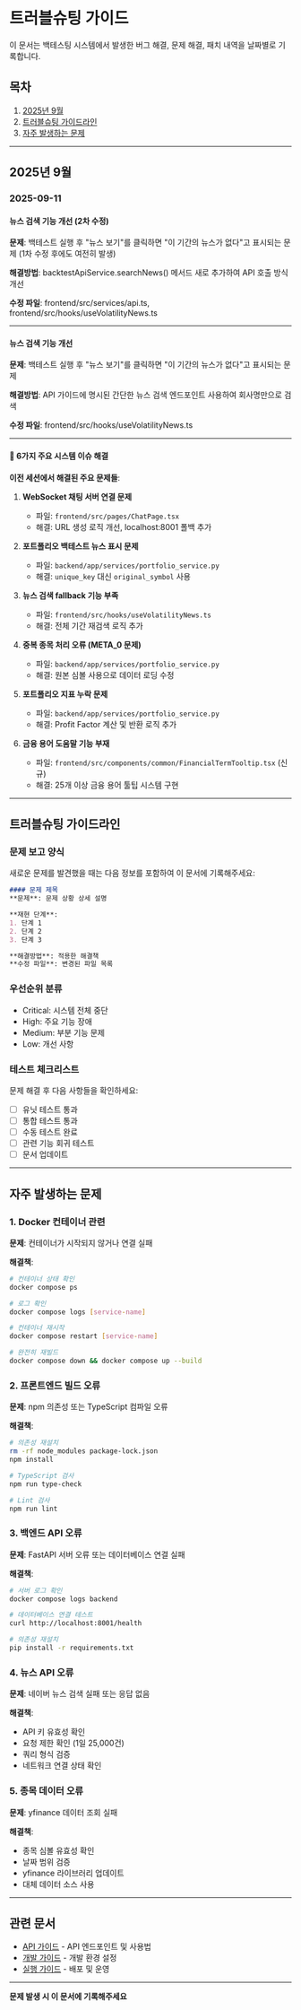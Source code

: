 # 트러블슈팅 가이드

이 문서는 백테스팅 시스템에서 발생한 버그 해결, 문제 해결, 패치 내역을 날짜별로 기록합니다.

## 목차

1. [2025년 9월](#2025년-9월)
2. [트러블슈팅 가이드라인](#트러블슈팅-가이드라인)
3. [자주 발생하는 문제](#자주-발생하는-문제)

---

## 2025년 9월

### 2025-09-11

#### 뉴스 검색 기능 개선 (2차 수정)
**문제**: 백테스트 실행 후 "뉴스 보기"를 클릭하면 "이 기간의 뉴스가 없다"고 표시되는 문제 (1차 수정 후에도 여전히 발생)

**해결방법**: backtestApiService.searchNews() 메서드 새로 추가하여 API 호출 방식 개선

**수정 파일**: frontend/src/services/api.ts, frontend/src/hooks/useVolatilityNews.ts

---

#### 뉴스 검색 기능 개선
**문제**: 백테스트 실행 후 "뉴스 보기"를 클릭하면 "이 기간의 뉴스가 없다"고 표시되는 문제

**해결방법**: API 가이드에 명시된 간단한 뉴스 검색 엔드포인트 사용하여 회사명만으로 검색

**수정 파일**: frontend/src/hooks/useVolatilityNews.ts

---

#### 🎯 6가지 주요 시스템 이슈 해결
**이전 세션에서 해결된 주요 문제들**:

1. **WebSocket 채팅 서버 연결 문제**
   - 파일: `frontend/src/pages/ChatPage.tsx`
   - 해결: URL 생성 로직 개선, localhost:8001 폴백 추가

2. **포트폴리오 백테스트 뉴스 표시 문제**
   - 파일: `backend/app/services/portfolio_service.py`
   - 해결: `unique_key` 대신 `original_symbol` 사용

3. **뉴스 검색 fallback 기능 부족**
   - 파일: `frontend/src/hooks/useVolatilityNews.ts`
   - 해결: 전체 기간 재검색 로직 추가

4. **중복 종목 처리 오류 (META_0 문제)**
   - 파일: `backend/app/services/portfolio_service.py`
   - 해결: 원본 심볼 사용으로 데이터 로딩 수정

5. **포트폴리오 지표 누락 문제**
   - 파일: `backend/app/services/portfolio_service.py`
   - 해결: Profit Factor 계산 및 반환 로직 추가

6. **금융 용어 도움말 기능 부재**
   - 파일: `frontend/src/components/common/FinancialTermTooltip.tsx` (신규)
   - 해결: 25개 이상 금융 용어 툴팁 시스템 구현

---

## 트러블슈팅 가이드라인

### 문제 보고 양식
새로운 문제를 발견했을 때는 다음 정보를 포함하여 이 문서에 기록해주세요:

```markdown
#### 문제 제목
**문제**: 문제 상황 상세 설명

**재현 단계**:
1. 단계 1
2. 단계 2
3. 단계 3

**해결방법**: 적용한 해결책
**수정 파일**: 변경된 파일 목록
```

### 우선순위 분류
- Critical: 시스템 전체 중단
- High: 주요 기능 장애
- Medium: 부분 기능 문제
- Low: 개선 사항

### 테스트 체크리스트
문제 해결 후 다음 사항들을 확인하세요:

- [ ] 유닛 테스트 통과
- [ ] 통합 테스트 통과
- [ ] 수동 테스트 완료
- [ ] 관련 기능 회귀 테스트
- [ ] 문서 업데이트

---

## 자주 발생하는 문제

### 1. Docker 컨테이너 관련
**문제**: 컨테이너가 시작되지 않거나 연결 실패

**해결책**:
```bash
# 컨테이너 상태 확인
docker compose ps

# 로그 확인
docker compose logs [service-name]

# 컨테이너 재시작
docker compose restart [service-name]

# 완전히 재빌드
docker compose down && docker compose up --build
```

### 2. 프론트엔드 빌드 오류
**문제**: npm 의존성 또는 TypeScript 컴파일 오류

**해결책**:
```bash
# 의존성 재설치
rm -rf node_modules package-lock.json
npm install

# TypeScript 검사
npm run type-check

# Lint 검사
npm run lint
```

### 3. 백엔드 API 오류
**문제**: FastAPI 서버 오류 또는 데이터베이스 연결 실패

**해결책**:
```bash
# 서버 로그 확인
docker compose logs backend

# 데이터베이스 연결 테스트
curl http://localhost:8001/health

# 의존성 재설치
pip install -r requirements.txt
```

### 4. 뉴스 API 오류
**문제**: 네이버 뉴스 검색 실패 또는 응답 없음

**해결책**:
- API 키 유효성 확인
- 요청 제한 확인 (1일 25,000건)
- 쿼리 형식 검증
- 네트워크 연결 상태 확인

### 5. 종목 데이터 오류
**문제**: yfinance 데이터 조회 실패

**해결책**:
- 종목 심볼 유효성 확인
- 날짜 범위 검증
- yfinance 라이브러리 업데이트
- 대체 데이터 소스 사용

---

## 관련 문서
- [API 가이드](./API_GUIDE.md) - API 엔드포인트 및 사용법
- [개발 가이드](./GUIDE.md) - 개발 환경 설정
- [실행 가이드](./RUNBOOK.md) - 배포 및 운영

---

**문제 발생 시 이 문서에 기록해주세요**
